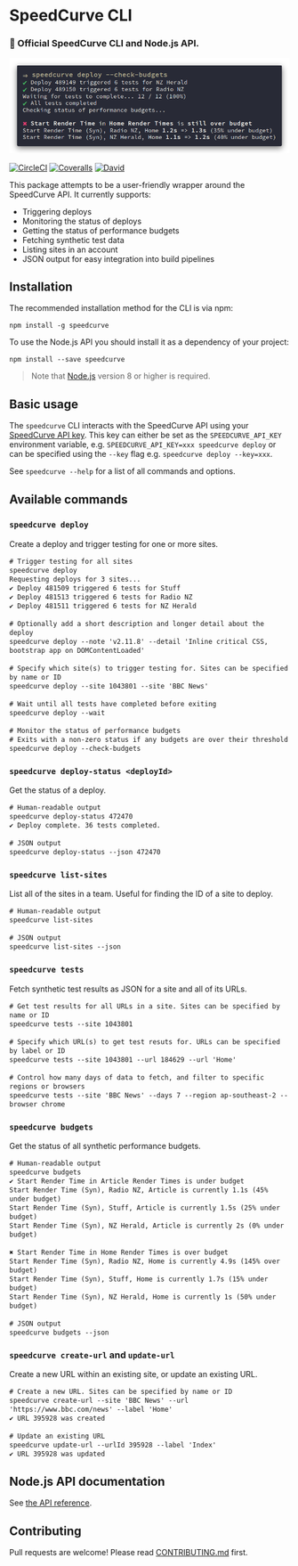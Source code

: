 # SpeedCurve CLI

### 🍩 Official SpeedCurve CLI and Node.js API.

![SpeedCurve CLI screenshot](.github/screenshot.png)

[![CircleCI](https://img.shields.io/circleci/build/github/SpeedCurve-Metrics/speedcurve-cli.svg?style=for-the-badge)](https://circleci.com/gh/SpeedCurve-Metrics/speedcurve-cli)
[![Coveralls](https://img.shields.io/coveralls/github/SpeedCurve-Metrics/speedcurve-cli?style=for-the-badge)](https://coveralls.io/github/SpeedCurve-Metrics/speedcurve-cli)
[![David](https://img.shields.io/david/SpeedCurve-Metrics/speedcurve-cli.svg?style=for-the-badge)](https://david-dm.org/speedcurve-metrics/speedcurve-cli)

This package attempts to be a user-friendly wrapper around the SpeedCurve API. It currently supports:

* Triggering deploys
* Monitoring the status of deploys
* Getting the status of performance budgets
* Fetching synthetic test data
* Listing sites in an account
* JSON output for easy integration into build pipelines

## Installation

The recommended installation method for the CLI is via npm:

```
npm install -g speedcurve
```

To use the Node.js API you should install it as a dependency of your project:

```
npm install --save speedcurve
```

> Note that [Node.js](https://nodejs.org/) version 8 or higher is required.

## Basic usage

The `speedcurve` CLI interacts with the SpeedCurve API using your [SpeedCurve API key](https://support.speedcurve.com/apis/synthetic-api). This key can either be set as the `SPEEDCURVE_API_KEY` environment variable, e.g. `SPEEDCURVE_API_KEY=xxx speedcurve deploy` or can be specified using the `--key` flag e.g. `speedcurve deploy --key=xxx`.

See `speedcurve --help` for a list of all commands and options.

## Available commands

### `speedcurve deploy`

Create a deploy and trigger testing for one or more sites.

```
# Trigger testing for all sites
speedcurve deploy
Requesting deploys for 3 sites...
✔ Deploy 481509 triggered 6 tests for Stuff
✔ Deploy 481513 triggered 6 tests for Radio NZ
✔ Deploy 481511 triggered 6 tests for NZ Herald

# Optionally add a short description and longer detail about the deploy
speedcurve deploy --note 'v2.11.8' --detail 'Inline critical CSS, bootstrap app on DOMContentLoaded'

# Specify which site(s) to trigger testing for. Sites can be specified by name or ID
speedcurve deploy --site 1043801 --site 'BBC News'

# Wait until all tests have completed before exiting
speedcurve deploy --wait

# Monitor the status of performance budgets
# Exits with a non-zero status if any budgets are over their threshold
speedcurve deploy --check-budgets
```

### `speedcurve deploy-status <deployId>`

Get the status of a deploy.

```
# Human-readable output
speedcurve deploy-status 472470
✔ Deploy complete. 36 tests completed.

# JSON output
speedcurve deploy-status --json 472470
```

### `speedcurve list-sites`

List all of the sites in a team. Useful for finding the ID of a site to deploy.

```
# Human-readable output
speedcurve list-sites

# JSON output
speedcurve list-sites --json
```

### `speedcurve tests`

Fetch synthetic test results as JSON for a site and all of its URLs.

```
# Get test results for all URLs in a site. Sites can be specified by name or ID
speedcurve tests --site 1043801

# Specify which URL(s) to get test resuts for. URLs can be specified by label or ID
speedcurve tests --site 1043801 --url 184629 --url 'Home'

# Control how many days of data to fetch, and filter to specific regions or browsers
speedcurve tests --site 'BBC News' --days 7 --region ap-southeast-2 --browser chrome
```

### `speedcurve budgets`

Get the status of all synthetic performance budgets.

```
# Human-readable output
speedcurve budgets
✔ Start Render Time in Article Render Times is under budget
Start Render Time (Syn), Radio NZ, Article is currently 1.1s (45% under budget)
Start Render Time (Syn), Stuff, Article is currently 1.5s (25% under budget)
Start Render Time (Syn), NZ Herald, Article is currently 2s (0% under budget)

✖ Start Render Time in Home Render Times is over budget
Start Render Time (Syn), Radio NZ, Home is currently 4.9s (145% over budget)
Start Render Time (Syn), Stuff, Home is currently 1.7s (15% under budget)
Start Render Time (Syn), NZ Herald, Home is currently 1s (50% under budget)

# JSON output
speedcurve budgets --json
```

### `speedcurve create-url` and `update-url`

Create a new URL within an existing site, or update an existing URL.

```
# Create a new URL. Sites can be specified by name or ID
speedcurve create-url --site 'BBC News' --url 'https://www.bbc.com/news' --label 'Home'
✔ URL 395928 was created

# Update an existing URL
speedcurve update-url --urlId 395928 --label 'Index'
✔ URL 395928 was updated
```

## Node.js API documentation

See [the API reference](https://speedcurve-metrics.github.io/speedcurve-cli/).

## Contributing

Pull requests are welcome! Please read [CONTRIBUTING.md](.github/CONTRIBUTING.md) first.
